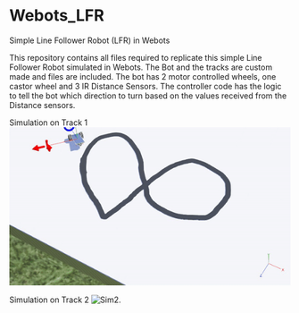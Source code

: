 # Webots_LFR
Simple Line Follower Robot (LFR) in Webots

This repository contains all files required to replicate this simple Line Follower Robot simulated in Webots.
The Bot and the tracks are custom made and files are included. The bot has 2 motor controlled wheels, one castor wheel and 3 IR Distance Sensors. The controller code has the logic to tell the bot which direction to turn based on the values received from the Distance sensors.


Simulation on Track 1
![Sim1.](/LFR_track1.gif)

Simulation on Track 2
![Sim2. ](/LFR_track2.gif)
